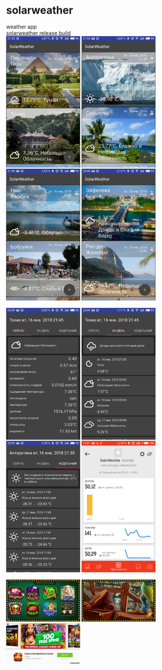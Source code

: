# solarweather
weather app
<br>
<a href="https://github.com/SOLAR8888/solarweather/tree/master/app/release/solarweather1.0.apk">solarweather release build</a>
<br>
<img width="200" src="https://github.com/SOLAR8888/solarweather/blob/master/screens/1.jpg"/>
<img width="200" src="https://github.com/SOLAR8888/solarweather/blob/master/screens/2.jpg"/>
<img width="200" src="https://github.com/SOLAR8888/solarweather/blob/master/screens/3.jpg"/>
<img width="200" src="https://github.com/SOLAR8888/solarweather/blob/master/screens/4.jpg"/>
<br>
<br>
<img width="200" src="https://github.com/SOLAR8888/solarweather/blob/master/screens/5.jpg"/>
<img width="200" src="https://github.com/SOLAR8888/solarweather/blob/master/screens/6.jpg"/>
<img width="200" src="https://github.com/SOLAR8888/solarweather/blob/master/screens/7.jpg"/>
<img width="200" src="https://github.com/SOLAR8888/solarweather/blob/master/screens/11.jpg"/>
<br>
<br>
<img width="200" src="https://github.com/SOLAR8888/solarweather/blob/master/screens/8.jpg"/>
<img width="200" src="https://github.com/SOLAR8888/solarweather/blob/master/screens/9.jpg"/>
<img width="200" src="https://github.com/SOLAR8888/solarweather/blob/master/screens/10.jpg"/>
<br>
